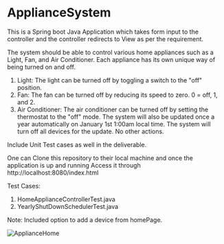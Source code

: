 # ApplianceSystem
This is a Spring boot Java Application which takes form input to the controller and the controller redirects to View as per the requirement.

The system should be able to control various home appliances such as a Light, Fan, and Air Conditioner. Each appliance has its own unique way of being turned on and off.
1. Light: The light can be turned off by toggling a switch to the "off" position.
2. Fan: The fan can be turned off by reducing its speed to zero. 0 = off, 1, and 2.
3. Air Conditioner: The air conditioner can be turned off by setting the thermostat to the "off" mode.
The system will also be updated once a year automatically on January 1st 1:00am local time. The system will turn off all devices for the update. No other actions.

Include  Unit Test cases as well in the deliverable.

One can Clone this repository to their local machine and once the application is up and running
Access it through http://localhost:8080/index.html

Test Cases:
1. HomeApplianceControllerTest.java
2. YearlyShutDownSchedulerTest.java

Note: Included option to add a device from homePage.


![ApplianceHome](https://github.com/user-attachments/assets/2efabbbf-09d3-4bac-a2ea-b4a4076e235a)
